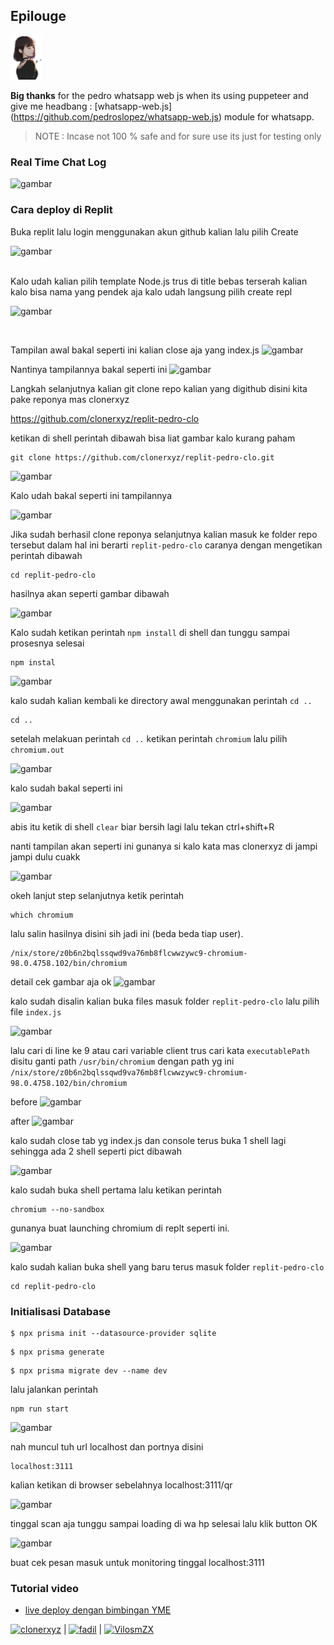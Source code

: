 ## Epilouge



<img width="10%"  src="https://github.com/clonerxyz/tutor-bersama-perbotan/blob/master/cantik.png"><br/>

<b>Big thanks</b> for the pedro whatsapp web js when its using puppeteer and give me headbang : [whatsapp-web.js] (https://github.com/pedroslopez/whatsapp-web.js) module for whatsapp.

> NOTE : Incase not 100 % safe and for sure use its just for testing only


### Real Time Chat Log
![gambar](https://i.ibb.co/X8qm5s8/Arco-Linux-2022-09-10-19-38-54.png)

### Cara deploy di Replit

Buka replit lalu login menggunakan akun github kalian lalu pilih Create

![gambar](https://i.ibb.co/J3NxfHR/image.png)

<br>
Kalo udah kalian pilih template Node.js trus di title bebas terserah kalian kalo bisa nama yang pendek aja kalo udah langsung pilih create repl

![gambar](https://i.ibb.co/xXTvDM3/image.png)

<br>

Tampilan awal bakal seperti ini kalian close aja yang index.js
![gambar](https://i.ibb.co/SBB20jB/image.png)

Nantinya tampilannya bakal seperti ini
![gambar](https://i.ibb.co/L8Ms87K/image.png)

Langkah selanjutnya kalian git clone repo kalian yang digithub disini kita pake reponya mas clonerxyz

https://github.com/clonerxyz/replit-pedro-clo

ketikan di shell perintah dibawah bisa liat gambar kalo kurang paham

```
git clone https://github.com/clonerxyz/replit-pedro-clo.git
```

![gambar](https://i.ibb.co/dW4LpVm/image.png)

Kalo udah bakal seperti ini tampilannya

![gambar](https://i.ibb.co/HGGH0MM/image.png)

Jika sudah berhasil clone reponya selanjutnya kalian masuk ke folder repo tersebut dalam hal ini berarti `replit-pedro-clo` caranya dengan mengetikan perintah dibawah 

```
cd replit-pedro-clo
```

hasilnya akan seperti gambar dibawah

![gambar](https://i.ibb.co/G9npftX/image.png)


Kalo sudah ketikan perintah `npm install` di shell dan tunggu sampai prosesnya selesai

```
npm instal
```
 
![gambar](https://i.ibb.co/sbnSsKM/image.png)

kalo sudah kalian kembali ke directory awal menggunakan perintah `cd ..`

```
cd ..
```

setelah melakuan perintah `cd ..` ketikan perintah `chromium` lalu pilih `chromium.out`

![gambar](https://i.ibb.co/Z8H0qzF/image.png)

kalo sudah bakal seperti ini

![gambar](https://i.ibb.co/TcxFGRM/image.png)

abis itu ketik di shell `clear` biar bersih lagi lalu tekan ctrl+shift+R

nanti tampilan akan seperti ini gunanya si kalo kata mas clonerxyz di jampi jampi dulu cuakk

![gambar](https://i.ibb.co/L9H634X/image.png)

okeh lanjut step selanjutnya ketik perintah

```
which chromium
```

lalu salin hasilnya disini sih jadi ini (beda beda tiap user).

```
/nix/store/z0b6n2bqlssqwd9va76mb8flcwwzywc9-chromium-98.0.4758.102/bin/chromium
```
detail cek gambar aja ok
![gambar](https://i.ibb.co/dQprDTC/image.png)

kalo sudah disalin kalian buka files masuk folder `replit-pedro-clo` lalu pilih file `index.js`

![gambar](https://i.ibb.co/RpGh2Zv/image.png)

lalu cari di line ke 9 atau cari variable client trus cari kata `executablePath`
disitu ganti path `/usr/bin/chromium` dengan path yg ini `/nix/store/z0b6n2bqlssqwd9va76mb8flcwwzywc9-chromium-98.0.4758.102/bin/chromium`

before
![gambar](https://i.ibb.co/pvtYwvj/image.png)

after
![gambar](https://i.ibb.co/djn6LrX/image.png)

kalo sudah close tab yg index.js dan console terus buka 1 shell lagi sehingga ada 2 shell seperti pict dibawah

![gambar](https://i.ibb.co/DVm8Lb8/image.png)

kalo sudah buka shell pertama lalu ketikan perintah

```
chromium --no-sandbox
```
gunanya buat launching chromium di replt seperti ini.

![gambar](https://i.ibb.co/PrzPtJZ/image.png)

kalo sudah kalian buka shell yang baru terus masuk folder `replit-pedro-clo`

```
cd replit-pedro-clo
```

### Initialisasi Database
```
$ npx prisma init --datasource-provider sqlite
```
```
$ npx prisma generate
```
```
$ npx prisma migrate dev --name dev
```

lalu jalankan perintah

```
npm run start
```

![gambar](https://i.ibb.co/z48TTPQ/image.png)

nah muncul tuh url localhost dan portnya disini 

```
localhost:3111
```

kalian ketikan di browser sebelahnya localhost:3111/qr

![gambar](https://i.ibb.co/qW2jRK1/image.png)

tinggal scan aja tunggu sampai loading di wa hp selesai lalu klik button OK

![gambar](https://i.ibb.co/pP8vs6L/image.png)

buat cek pesan masuk untuk monitoring tinggal localhost:3111

### Tutorial video

- [live deploy dengan bimbingan YME ](https://youtu.be/iHRAd7-aEKA)


 [![clonerxyz](https://github.com/clonerxyz.png?size=100)](https://github.com/clonerxyz) | [![fadil](https://github.com/fdll14.png?size=100)](https://github.com/fdll14) | [![VilosmZX](https://github.com/VilosmZX.png?size=100)](https://github.com/VilosmZX)







